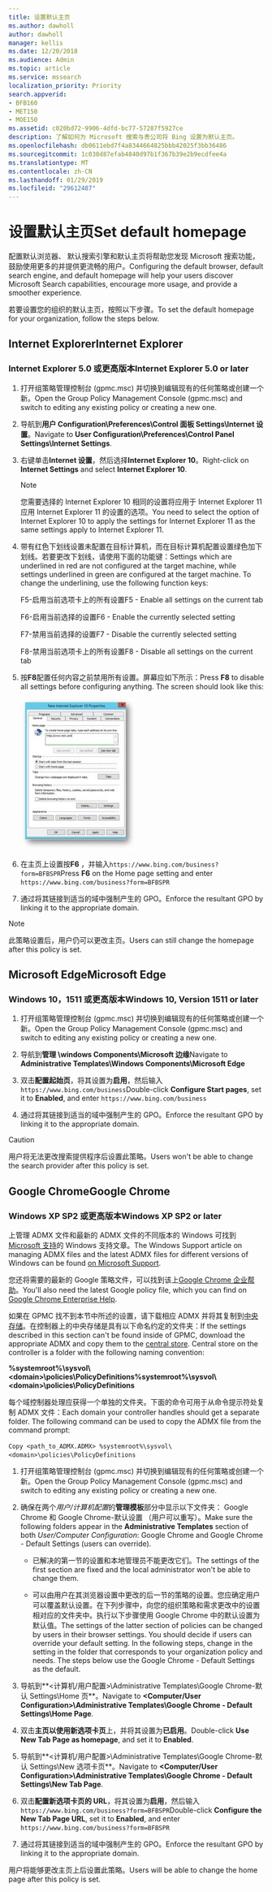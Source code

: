 ```yaml
---
title: 设置默认主页
ms.author: dawholl
author: dawholl
manager: kellis
ms.date: 12/20/2018
ms.audience: Admin
ms.topic: article
ms.service: mssearch
localization_priority: Priority
search.appverid:
- BFB160
- MET150
- MOE150
ms.assetid: c020bd72-9906-4dfd-bc77-57287f5927ce
description: 了解如何为 Microsoft 搜索与贵公司将 Bing 设置为默认主页。
ms.openlocfilehash: db0611ebd7f4a8344664825bbb42025f3bb36486
ms.sourcegitcommit: 1c038d87efab4840d97b1f367b39e2b9ecdfee4a
ms.translationtype: MT
ms.contentlocale: zh-CN
ms.lasthandoff: 01/29/2019
ms.locfileid: "29612487"
---
```

# <a name="set-default-homepage"></a><span data-ttu-id="882c7-103">设置默认主页</span><span class="sxs-lookup"><span data-stu-id="882c7-103">Set default homepage</span></span>

<span data-ttu-id="882c7-104">配置默认浏览器、 默认搜索引擎和默认主页将帮助您发现 Microsoft 搜索功能，鼓励使用更多的并提供更流畅的用户。</span><span class="sxs-lookup"><span data-stu-id="882c7-104">Configuring the default browser, default search engine, and default homepage will help your users discover Microsoft Search  capabilities, encourage more usage, and provide a smoother experience.</span></span>
  
<span data-ttu-id="882c7-105">若要设置您的组织的默认主页，按照以下步骤。</span><span class="sxs-lookup"><span data-stu-id="882c7-105">To set the default homepage for your organization, follow the steps below.</span></span>
  
## <a name="internet-explorer"></a><span data-ttu-id="882c7-106">Internet Explorer</span><span class="sxs-lookup"><span data-stu-id="882c7-106">Internet Explorer</span></span>

### <a name="internet-explorer-50-or-later"></a><span data-ttu-id="882c7-107">Internet Explorer 5.0 或更高版本</span><span class="sxs-lookup"><span data-stu-id="882c7-107">Internet Explorer 5.0 or later</span></span>

1. <span data-ttu-id="882c7-108">打开组策略管理控制台 (gpmc.msc) 并切换到编辑现有的任何策略或创建一个新。</span><span class="sxs-lookup"><span data-stu-id="882c7-108">Open the Group Policy Management Console (gpmc.msc) and switch to editing any existing policy or creating a new one.</span></span>
    
2. <span data-ttu-id="882c7-109">导航到**用户 Configuration\Preferences\Control 面板 Settings\Internet 设置**。</span><span class="sxs-lookup"><span data-stu-id="882c7-109">Navigate to **User Configuration\Preferences\Control Panel Settings\Internet Settings**.</span></span>
    
3. <span data-ttu-id="882c7-110">右键单击**Internet 设置**，然后选择**Internet Explorer 10**。</span><span class="sxs-lookup"><span data-stu-id="882c7-110">Right-click on **Internet Settings** and select **Internet Explorer 10**.</span></span>
    
    > [!NOTE]
    > <span data-ttu-id="882c7-111">您需要选择的 Internet Explorer 10 相同的设置将应用于 Internet Explorer 11 应用 Internet Explorer 11 的设置的选项。</span><span class="sxs-lookup"><span data-stu-id="882c7-111">You need to select the option of Internet Explorer 10 to apply the settings for Internet Explorer 11 as the same settings apply to Internet Explorer 11.</span></span> 
  
4. <span data-ttu-id="882c7-p101">带有红色下划线设置未配置在目标计算机，而在目标计算机配置设置绿色加下划线。若要更改下划线，请使用下面的功能键：</span><span class="sxs-lookup"><span data-stu-id="882c7-p101">Settings which are underlined in red are not configured at the target machine, while settings underlined in green are configured at the target machine. To change the underlining, use the following function keys:</span></span>
    
    <span data-ttu-id="882c7-114">F5-启用当前选项卡上的所有设置</span><span class="sxs-lookup"><span data-stu-id="882c7-114">F5 - Enable all settings on the current tab</span></span>
    
    <span data-ttu-id="882c7-115">F6-启用当前选择的设置</span><span class="sxs-lookup"><span data-stu-id="882c7-115">F6 - Enable the currently selected setting</span></span>
    
    <span data-ttu-id="882c7-116">F7-禁用当前选择的设置</span><span class="sxs-lookup"><span data-stu-id="882c7-116">F7 - Disable the currently selected setting</span></span>
    
    <span data-ttu-id="882c7-117">F8-禁用当前选项卡上的所有设置</span><span class="sxs-lookup"><span data-stu-id="882c7-117">F8 - Disable all settings on the current tab</span></span>
    
5. <span data-ttu-id="882c7-p102">按**F8**配置任何内容之前禁用所有设置。屏幕应如下所示：</span><span class="sxs-lookup"><span data-stu-id="882c7-p102">Press **F8** to disable all settings before configuring anything. The screen should look like this:</span></span> 
    
    ![Internet Explorer 10 属性对话框](media/2fd55755-5007-4e33-a795-c42ce2fcef4a.jpg)
  
6. <span data-ttu-id="882c7-121">在主页上设置按**F6** ，并输入`https://www.bing.com/business?form=BFBSPR`</span><span class="sxs-lookup"><span data-stu-id="882c7-121">Press **F6** on the Home page setting and enter `https://www.bing.com/business?form=BFBSPR`</span></span>
    
7. <span data-ttu-id="882c7-122">通过将其链接到适当的域中强制产生的 GPO。</span><span class="sxs-lookup"><span data-stu-id="882c7-122">Enforce the resultant GPO by linking it to the appropriate domain.</span></span>
    
> [!NOTE]
> <span data-ttu-id="882c7-123">此策略设置后，用户仍可以更改主页。</span><span class="sxs-lookup"><span data-stu-id="882c7-123">Users can still change the homepage after this policy is set.</span></span> 
  
## <a name="microsoft-edge"></a><span data-ttu-id="882c7-124">Microsoft Edge</span><span class="sxs-lookup"><span data-stu-id="882c7-124">Microsoft Edge</span></span>

### <a name="windows-10-version-1511-or-later"></a><span data-ttu-id="882c7-125">Windows 10，1511 或更高版本</span><span class="sxs-lookup"><span data-stu-id="882c7-125">Windows 10, Version 1511 or later</span></span>

1. <span data-ttu-id="882c7-126">打开组策略管理控制台 (gpmc.msc) 并切换到编辑现有的任何策略或创建一个新。</span><span class="sxs-lookup"><span data-stu-id="882c7-126">Open the Group Policy Management Console (gpmc.msc) and switch to editing any existing policy or creating a new one.</span></span>
    
2. <span data-ttu-id="882c7-127">导航到**管理 \windows Components\Microsoft 边缘**</span><span class="sxs-lookup"><span data-stu-id="882c7-127">Navigate to **Administrative Templates\Windows Components\Microsoft Edge**</span></span>
    
1. <span data-ttu-id="882c7-128">双击**配置起始页**，将其设置为**启用**，然后输入`https://www.bing.com/business`</span><span class="sxs-lookup"><span data-stu-id="882c7-128">Double-click **Configure Start pages**, set it to **Enabled**, and enter `https://www.bing.com/business`</span></span>
    
3. <span data-ttu-id="882c7-129">通过将其链接到适当的域中强制产生的 GPO。</span><span class="sxs-lookup"><span data-stu-id="882c7-129">Enforce the resultant GPO by linking it to the appropriate domain.</span></span>
    
> [!CAUTION]
> <span data-ttu-id="882c7-130">用户将无法更改搜索提供程序后设置此策略。</span><span class="sxs-lookup"><span data-stu-id="882c7-130">Users won't be able to change the search provider after this policy is set.</span></span> 
  
## <a name="google-chrome"></a><span data-ttu-id="882c7-131">Google Chrome</span><span class="sxs-lookup"><span data-stu-id="882c7-131">Google Chrome</span></span>

### <a name="windows-xp-sp2-or-later"></a><span data-ttu-id="882c7-132">Windows XP SP2 或更高版本</span><span class="sxs-lookup"><span data-stu-id="882c7-132">Windows XP SP2 or later</span></span>

<span data-ttu-id="882c7-133">上管理 ADMX 文件和最新的 ADMX 文件的不同版本的 Windows 可找到[Microsoft 支持](https://support.microsoft.com/en-us/help/3087759/how-to-create-and-manage-the-central-store-for-group-policy-administra)的 Windows 支持文章。</span><span class="sxs-lookup"><span data-stu-id="882c7-133">The Windows Support article on managing ADMX files and the latest ADMX files for different versions of Windows can be found [on Microsoft Support](https://support.microsoft.com/en-us/help/3087759/how-to-create-and-manage-the-central-store-for-group-policy-administra).</span></span>

<span data-ttu-id="882c7-134">您还将需要的最新的 Google 策略文件，可以找到该上[Google Chrome 企业帮助](https://support.google.com/chrome/a/answer/187202)。</span><span class="sxs-lookup"><span data-stu-id="882c7-134">You'll also need the latest Google policy file, which you can find on [Google Chrome Enterprise Help](https://support.google.com/chrome/a/answer/187202).</span></span>
  
<span data-ttu-id="882c7-p103">如果在 GPMC 找不到本节中所述的设置，请下载相应 ADMX 并将其复制到[中央存储](https://docs.microsoft.com/en-us/previous-versions/windows/it-pro/windows-vista/cc748955%28v%3dws.10%29)。在控制器上的中央存储是具有以下命名约定的文件夹：</span><span class="sxs-lookup"><span data-stu-id="882c7-p103">If the settings described in this section can't be found inside of GPMC, download the appropriate ADMX and copy them to the [central store](https://docs.microsoft.com/en-us/previous-versions/windows/it-pro/windows-vista/cc748955%28v%3dws.10%29). Central store on the controller is a folder with the following naming convention:</span></span>
  
 <span data-ttu-id="882c7-137">**%systemroot%\sysvol\\<domain\>\policies\PolicyDefinitions**</span><span class="sxs-lookup"><span data-stu-id="882c7-137">**%systemroot%\sysvol\\<domain\>\policies\PolicyDefinitions**</span></span>
  
<span data-ttu-id="882c7-p104">每个域控制器处理应获得一个单独的文件夹。下面的命令可用于从命令提示符处复制 ADMX 文件：</span><span class="sxs-lookup"><span data-stu-id="882c7-p104">Each domain your controller handles should get a separate folder. The following command can be used to copy the ADMX file from the command prompt:</span></span>
  
 `Copy <path_to_ADMX.ADMX> %systemroot%\sysvol\<domain>\policies\PolicyDefinitions`
  
1. <span data-ttu-id="882c7-140">打开组策略管理控制台 (gpmc.msc) 并切换到编辑现有的任何策略或创建一个新。</span><span class="sxs-lookup"><span data-stu-id="882c7-140">Open the Group Policy Management Console (gpmc.msc) and switch to editing any existing policy or creating a new one.</span></span>
    
2. <span data-ttu-id="882c7-141">确保在两个*用户/计算机配置*的**管理模板**部分中显示以下文件夹： Google Chrome 和 Google Chrome-默认设置 （用户可以重写）。</span><span class="sxs-lookup"><span data-stu-id="882c7-141">Make sure the following folders appear in the **Administrative Templates** section of both *User/Computer Configuration*: Google Chrome and Google Chrome - Default Settings (users can override).</span></span>
    
   - <span data-ttu-id="882c7-142">已解决的第一节的设置和本地管理员不能更改它们。</span><span class="sxs-lookup"><span data-stu-id="882c7-142">The settings of the first section are fixed and the local administrator won't be able to change them.</span></span>
    
   - <span data-ttu-id="882c7-p105">可以由用户在其浏览器设置中更改的后一节的策略的设置。您应确定用户可以覆盖默认设置。在下列步骤中，向您的组织策略和需求更改中的设置相对应的文件夹中。执行以下步骤使用 Google Chrome 中的默认设置为默认值。</span><span class="sxs-lookup"><span data-stu-id="882c7-p105">The settings of the latter section of policies can be changed by users in their browser settings. You should decide if users can override your default setting. In the following steps, change in the setting in the folder that corresponds to your organization policy and needs. The steps below use the Google Chrome - Default Settings as the default.</span></span>
    
3. <span data-ttu-id="882c7-147">导航到**&lt;计算机/用户配置&gt;\Administrative Templates\Google Chrome-默认 Settings\Home 页**。</span><span class="sxs-lookup"><span data-stu-id="882c7-147">Navigate to **&lt;Computer/User Configuration&gt;\Administrative Templates\Google Chrome - Default Settings\Home Page**.</span></span>
    
4. <span data-ttu-id="882c7-148">双击**主页以使用新选项卡页**上，并将其设置为**已启用**。</span><span class="sxs-lookup"><span data-stu-id="882c7-148">Double-click **Use New Tab Page as homepage**, and set it to **Enabled**.</span></span>
    
5. <span data-ttu-id="882c7-149">导航到**&lt;计算机/用户配置&gt;\Administrative Templates\Google Chrome-默认 Settings\New 选项卡页**。</span><span class="sxs-lookup"><span data-stu-id="882c7-149">Navigate to **&lt;Computer/User Configuration&gt;\Administrative Templates\Google Chrome - Default Settings\New Tab Page**.</span></span>
    
6. <span data-ttu-id="882c7-150">双击**配置新选项卡页的 URL**，将其设置为**启用**，然后输入`https://www.bing.com/business?form=BFBSPR`</span><span class="sxs-lookup"><span data-stu-id="882c7-150">Double-click **Configure the New Tab Page URL**, set it to **Enabled**, and enter `https://www.bing.com/business?form=BFBSPR`</span></span>
    
7. <span data-ttu-id="882c7-151">通过将其链接到适当的域中强制产生的 GPO。</span><span class="sxs-lookup"><span data-stu-id="882c7-151">Enforce the resultant GPO by linking it to the appropriate domain.</span></span>
    
<span data-ttu-id="882c7-152">用户将能够更改主页上后设置此策略。</span><span class="sxs-lookup"><span data-stu-id="882c7-152">Users will be able to change the home page after this policy is set.</span></span>